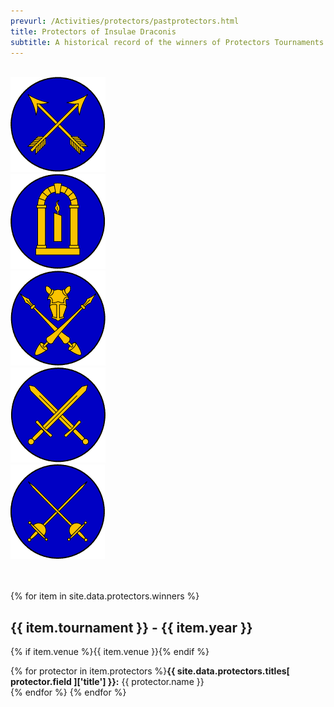 ```yaml
---
prevurl: /Activities/protectors/pastprotectors.html
title: Protectors of Insulae Draconis
subtitle: A historical record of the winners of Protectors Tournaments
---
```


<div class="row">
  <div class="col-md-1 d-none d-lg-inline">
  &nbsp;
  </div>
  <div class="col-md-2 d-none d-lg-inline">
    <img src="/images/protectors/archery_protector.gif">
  </div>
  <div class="col-md-2 d-none d-lg-inline">
    <img src="/images/protectors/arts_science_protector.gif">
  </div>
  <div class="col-md-2 d-none d-lg-inline">
    <img src="/images/protectors/equestrian_protector.gif">
  </div>
  <div class="col-md-2 d-none d-lg-inline">
    <img src="/images/protectors/heavy_protector.gif">
  </div>
  <div class="col-md-2 d-none d-lg-inline">
    <img src="/images/protectors/rapier_protector.gif">
  </div>
  <div class="col-md-1 d-none d-lg-inline">
  &nbsp;
  </div>
</div>

<br />

{% for item in site.data.protectors.winners %}
<h2>{{ item.tournament }} - {{ item.year }}</h2>
  {% if item.venue %}{{ item.venue }}{% endif %}

  {% for protector in item.protectors %}<strong>{{ site.data.protectors.titles[ protector.field ]['title'] }}:</strong>
  {{ protector.name }}<br>{% endfor %}
{% endfor %}

